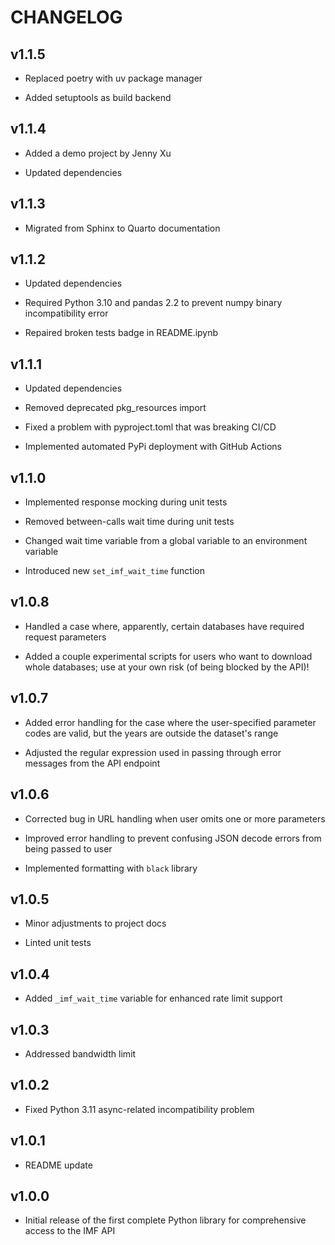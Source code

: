 # CHANGELOG

<!-- version list -->

## v1.1.5

- Replaced poetry with uv package manager

- Added setuptools as build backend

## v1.1.4

- Added a demo project by Jenny Xu

- Updated dependencies

## v1.1.3

- Migrated from Sphinx to Quarto documentation

## v1.1.2

- Updated dependencies

- Required Python 3.10 and pandas 2.2 to prevent numpy binary incompatibility error

- Repaired broken tests badge in README.ipynb

## v1.1.1

- Updated dependencies

- Removed deprecated pkg_resources import

- Fixed a problem with pyproject.toml that was breaking CI/CD

- Implemented automated PyPi deployment with GitHub Actions

## v1.1.0

- Implemented response mocking during unit tests

- Removed between-calls wait time during unit tests

- Changed wait time variable from a global variable to an environment variable

- Introduced new `set_imf_wait_time` function

## v1.0.8

- Handled a case where, apparently, certain databases have required request parameters

- Added a couple experimental scripts for users who want to download whole databases; use at your own risk (of being blocked by the API)!

## v1.0.7

- Added error handling for the case where the user-specified parameter codes are valid, but the years are outside the dataset's range

- Adjusted the regular expression used in passing through error messages from the API endpoint

## v1.0.6

- Corrected bug in URL handling when user omits one or more parameters

- Improved error handling to prevent confusing JSON decode errors from being passed to user

- Implemented formatting with `black` library


## v1.0.5

- Minor adjustments to project docs

- Linted unit tests

## v1.0.4

- Added `_imf_wait_time` variable for enhanced rate limit support

## v1.0.3

- Addressed bandwidth limit

## v1.0.2

- Fixed Python 3.11 async-related incompatibility problem

## v1.0.1

- README update

## v1.0.0

- Initial release of the first complete Python library for comprehensive access to the IMF API